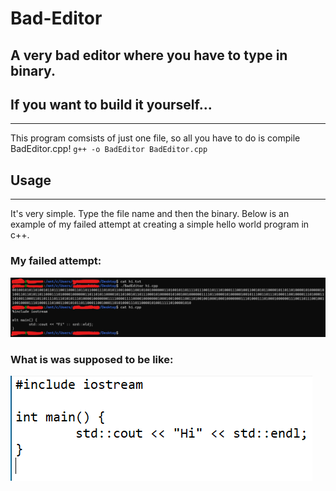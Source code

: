 # Bad-Editor
A very bad editor where you have to type in binary.
---
## If you want to build it yourself...
---
This program comsists of just one file, so all you have to do is compile BadEditor.cpp!
`g++ -o BadEditor BadEditor.cpp`

## Usage
---
It's very simple. Type the file name and then the binary. Below is an example of my failed attempt at creating a simple hello world program in c++.

### My failed attempt:
![:(](./assets/FailedAttempt.jpg)

### What is was supposed to be like:
![:)](./assets/Expectations.png)

